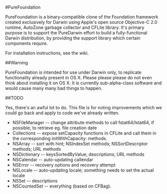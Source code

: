 #PureFoundation

PureFoundation is a binary-compatible clone of the Foundation framework created exclusively for Darwin using Apple's open source Objective-C 2.0 runtime, AutoZone garbage collector and CFLite library. It's primary purpose is to support the PureDarwin effort to build a fully-functional Darwin distribution, by providing the support library which certain components require.

For installation instructions, see the wiki.

##Warning

PureFoundation is intended for use under Darwin only, to replicate functionality already present in OS X. Please please please do not even think about installing it on OS X. It is currently sub-alpha-class software and would cause many many bad things to happen.

##TODO

Yes, there's an awful lot to do. This file is for noting improvements which we could go back and apply to code we've already written.

* NSFileManager -- change attribute methods to call fstat64/lstat64, if possible, to retrieve eg. file creation date
* Collections -- expose setCapacity functions in CFLite and call them in the corresponding initWithCapacity: methods.
* NSArray -- sort with hint; NSIndexSet methods; NSSortDescriptor methods; URL methods
* NSDictionary -- keysSortedByValue; descriptions; URL methods
* NSCalendar -- auto-updating callendar
* NSError -- recovery options and recovery attempt
* NSLocale -- auto-updating locale; something needs to set the actual locale
* NSSet -- descriptions
* NSCountedSet -- everything (based on CFBag).
